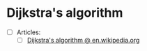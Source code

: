 # Dijkstra's algorithm
- [ ] Articles:
  - [ ] [Dijkstra's algorithm @ en.wikipedia.org](https://en.wikipedia.org/wiki/Dijkstra%27s_algorithm)
